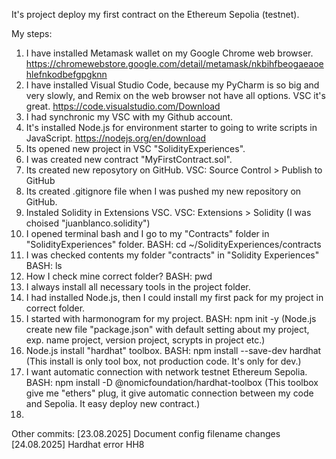 It's project deploy my first contract on the Ethereum Sepolia (testnet). 

My steps:
1. I have installed Metamask wallet on my Google Chrome web browser.
https://chromewebstore.google.com/detail/metamask/nkbihfbeogaeaoehlefnkodbefgpgknn
2. I have installed Visual Studio Code, because my PyCharm is so big and very slowly, and Remix on the web browser not have all options. VSC it's great.
https://code.visualstudio.com/Download
3. I had synchronic my VSC with my Github account.
4. It's installed Node.js for environment starter to going to write scripts in JavaScript. 
https://nodejs.org/en/download
5. Its opened new project in VSC "SolidityExperiences". 
6. I was created new contract "MyFirstContract.sol".
7. Its created new reposytory on GitHub.
VSC: Source Control > Publish to GitHub
8. Its created .gitignore file when I was pushed my new repository on GitHub.
9. Instaled Solidity in Extensions VSC.
VSC: Extensions > Solidity (I was choised "juanblanco.solidity")
10. I opened terminal bash and I go to my "Contracts" folder in "SolidityExperiences" folder. 
BASH: cd ~/SolidityExperiences/contracts
11. I was checked contents my folder "contracts" in "Solidity Experiences"
BASH: ls 
12. How I check mine correct folder?
BASH: pwd
13. I always install all necessary tools in the project folder. 
14. I had installed Node.js, then I could install my first pack for my project in correct folder.
15. I started with harmonogram for my project. 
BASH: npm init -y 
(Node.js create new file "package.json" with default setting about my project, exp. name project, version project, scrypts in project etc.)
16. Node.js install "hardhat" toolbox.
BASH: npm install --save-dev hardhat 
(This install is only tool box, not production code. It's only for dev.)
17. I want automatic connection with network testnet Ethereum Sepolia. 
BASH: npm install -D @nomicfoundation/hardhat-toolbox
(This toolbox give me "ethers" plug, it give automatic connection between my code and Sepolia. It easy deploy new contract.)
18. 














Other commits: 
[23.08.2025] Document config filename changes
[24.08.2025] Hardhat error HH8

 
